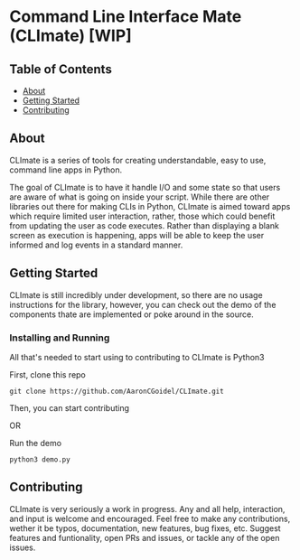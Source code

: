 # Command Line Interface Mate (CLImate) [WIP]

## Table of Contents
+ [About](#about)
+ [Getting Started](#getting_started)
+ [Contributing](#contributing)

## About <a name = "about"></a>
CLImate is a series of tools for creating understandable, easy to use, command line apps in Python.

The goal of CLImate is to have it handle I/O and some state so that users are aware of what is going on inside your script. While there are other libraries out there for making CLIs in Python, CLImate is aimed toward apps which require limited user interaction, rather, those which could benefit from updating the user as code executes. Rather than displaying a blank screen as execution is happening, apps will be able to keep the user informed and log events in a standard manner.

## Getting Started <a name = "getting_started"></a>
CLImate is still incredibly under development, so there are no usage instructions for the library, however, you can check out the demo of the components thate are implemented or poke around in the source.


### Installing and Running
All that's needed to start using to contributing to CLImate is Python3

First, clone this repo
```
git clone https://github.com/AaronCGoidel/CLImate.git
```

Then, you can start contributing 

OR

Run the demo
```
python3 demo.py
```

## Contributing <a name = "contributing"></a>
CLImate is very seriously a work in progress. Any and all help, interaction, and input is welcome and encouraged. Feel free to make any contributions, wether it be typos, documentation, new features, bug fixes, etc. Suggest features and funtionality, open PRs and issues, or tackle any of the open issues.

